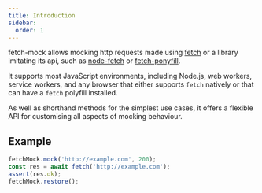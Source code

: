 ```yaml
---
title: Introduction
sidebar:
  order: 1
---
```


fetch-mock allows mocking http requests made using [fetch](https://fetch.spec.whatwg.org/) or a library imitating its api, such as [node-fetch](https://www.npmjs.com/package/node-fetch) or [fetch-ponyfill](https://www.npmjs.com/package/fetch-ponyfill).

It supports most JavaScript environments, including Node.js, web workers, service workers, and any browser that either supports `fetch` natively or that can have a `fetch` polyfill installed.

As well as shorthand methods for the simplest use cases, it offers a flexible API for customising all aspects of mocking behaviour.

## Example

```js
fetchMock.mock('http://example.com', 200);
const res = await fetch('http://example.com');
assert(res.ok);
fetchMock.restore();
```
